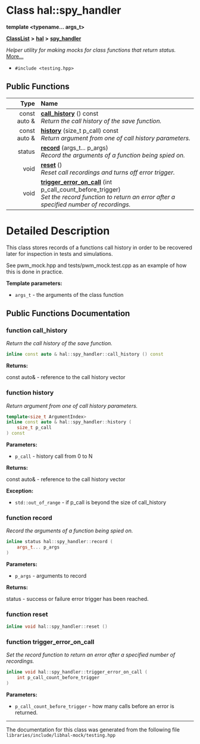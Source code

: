 

# Class hal::spy\_handler

**template &lt;typename... args\_t&gt;**



[**ClassList**](annotated.md) **>** [**hal**](namespacehal.md) **>** [**spy\_handler**](classhal_1_1spy__handler.md)



_Helper utility for making mocks for class functions that return status._ [More...](#detailed-description)

* `#include <testing.hpp>`





































## Public Functions

| Type | Name |
| ---: | :--- |
|  const auto & | [**call\_history**](#function-call_history) () const<br>_Return the call history of the save function._  |
|  const auto & | [**history**](#function-history) (size\_t p\_call) const<br>_Return argument from one of call history parameters._  |
|  status | [**record**](#function-record) (args\_t... p\_args) <br>_Record the arguments of a function being spied on._  |
|  void | [**reset**](#function-reset) () <br>_Reset call recordings and turns off error trigger._  |
|  void | [**trigger\_error\_on\_call**](#function-trigger_error_on_call) (int p\_call\_count\_before\_trigger) <br>_Set the record function to return an error after a specified number of recordings._  |




























# Detailed Description


This class stores records of a functions call history in order to be recovered later for inspection in tests and simulations.


See pwm\_mock.hpp and tests/pwm\_mock.test.cpp as an example of how this is done in practice.




**Template parameters:**


* `args_t` - the arguments of the class function 




    
## Public Functions Documentation




### function call\_history 

_Return the call history of the save function._ 
```C++
inline const auto & hal::spy_handler::call_history () const
```





**Returns:**

const auto& - reference to the call history vector 





        



### function history 

_Return argument from one of call history parameters._ 
```C++
template<size_t ArgumentIndex>
inline const auto & hal::spy_handler::history (
    size_t p_call
) const
```





**Parameters:**


* `p_call` - history call from 0 to N 



**Returns:**

const auto& - reference to the call history vector 




**Exception:**


* `std::out_of_range` - if p\_call is beyond the size of call\_history 




        



### function record 

_Record the arguments of a function being spied on._ 
```C++
inline status hal::spy_handler::record (
    args_t... p_args
) 
```





**Parameters:**


* `p_args` - arguments to record 



**Returns:**

status - success or failure error trigger has been reached. 





        



### function reset 

```C++
inline void hal::spy_handler::reset () 
```






### function trigger\_error\_on\_call 

_Set the record function to return an error after a specified number of recordings._ 
```C++
inline void hal::spy_handler::trigger_error_on_call (
    int p_call_count_before_trigger
) 
```





**Parameters:**


* `p_call_count_before_trigger` - how many calls before an error is returned. 




        

------------------------------
The documentation for this class was generated from the following file `libraries/include/libhal-mock/testing.hpp`

